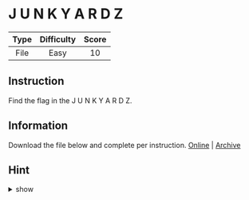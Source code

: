 # J U N K Y A R D Z

| Type | Difficulty | Score |
| :--: | :--------: | :---: |
| File |    Easy    |  10   |

## Instruction

Find the flag in the J U N K Y A R D Z.

## Information

Download the file below and complete per instruction.
[Online](https://storage.googleapis.com/secplayground-event/hackloween2022/Terminal%20Server%20Client.zip) | [Archive](Terminal%20Server%20Client.zip)

## Hint

<details>
<summary>show</summary>
RDP Bitmap Caching
</details>
